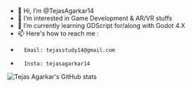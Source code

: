 - 👋 Hi, I’m @TejasAgarkar14
- 👀 I’m interested in Game Development & AR/VR stuffs
- 🌱 I’m currently learning GDScript for/along with Godot 4.X
- 📫 Here's how to reach me :
-       Email: tejasstudy14@gmail.com
-       Insta: tejasagarkar14

<!---
TejasAgrakar/TejasAgrakar is a ✨ special ✨ repository because its `README.md` (this file) appears on your GitHub profile.
You can click the Preview link to take a look at your changes.
--->



![Tejas Agarkar's GitHub stats](https://github-readme-stats.vercel.app/api?username=TejasAgarkar14&show_icons=true&theme=transparent)
